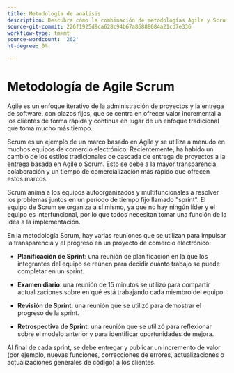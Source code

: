 ```yaml
---
title: Metodología de análisis
description: Descubra cómo la combinación de metodologías Agile y Scrum puede ayudar a acelerar su proyecto de comercio electrónico.
source-git-commit: 226f1925d9ca628c94b67a86888084a21cd7e336
workflow-type: tm+mt
source-wordcount: '262'
ht-degree: 0%

---
```



# Metodología de Agile Scrum

Agile es un enfoque iterativo de la administración de proyectos y la entrega de software, con plazos fijos, que se centra en ofrecer valor incremental a los clientes de forma rápida y continua en lugar de un enfoque tradicional que toma mucho más tiempo.

Scrum es un ejemplo de un marco basado en Agile y se utiliza a menudo en muchos equipos de comercio electrónico. Recientemente, ha habido un cambio de los estilos tradicionales de cascada de entrega de proyectos a la entrega basada en Agile o Scrum. Esto se debe a la mayor transparencia, colaboración y un tiempo de comercialización más rápido que ofrecen estos marcos.

Scrum anima a los equipos autoorganizados y multifuncionales a resolver los problemas juntos en un período de tiempo fijo llamado &quot;sprint&quot;. El equipo de Scrum se organiza a sí mismo, ya que no hay ningún líder y el equipo es interfuncional, por lo que todos necesitan tomar una función de la idea a la implementación.

En la metodología Scrum, hay varias reuniones que se utilizan para impulsar la transparencia y el progreso en un proyecto de comercio electrónico:

- **Planificación de Sprint**: una reunión de planificación en la que los integrantes del equipo se reúnen para decidir cuánto trabajo se puede completar en un sprint.

- **Examen diario**: una reunión de 15 minutos se utilizó para compartir actualizaciones sobre en qué está trabajando cada miembro del equipo.

- **Revisión de Sprint**: una reunión que se utilizó para demostrar el progreso de la sprint.

- **Retrospectiva de Sprint**: una reunión que se utilizó para reflexionar sobre el modelo anterior y para identificar oportunidades de mejora.

Al final de cada sprint, se debe entregar y publicar un incremento de valor (por ejemplo, nuevas funciones, correcciones de errores, actualizaciones o actualizaciones generales de código) a los clientes.
